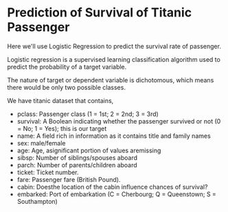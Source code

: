 # Prediction of Survival of Titanic Passenger

Here we'll use Logistic Regression to predict the survival rate of passenger.

Logistic regression is a supervised learning classification algorithm used to predict the probability of a target variable. 

The nature of target or dependent variable is dichotomous, which means there would be only two possible classes.

We have titanic dataset that contains,
- pclass: Passenger class (1 = 1st; 2 = 2nd; 3 = 3rd)
- survival: A Boolean indicating whether the passenger survived or not (0 = No; 1 = Yes); this is our target
- name: A field rich in information as it contains title and family names
- sex: male/female
- age: Age, asignificant portion of values aremissing
- sibsp: Number of siblings/spouses aboard
- parch: Number of parents/children aboard
- ticket: Ticket number.
- fare: Passenger fare (British Pound).
- cabin: Doesthe location of the cabin influence chances of survival?
- embarked: Port of embarkation (C = Cherbourg; Q = Queenstown; S = Southampton)

